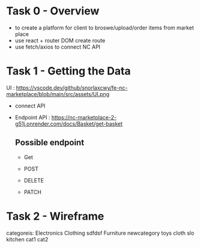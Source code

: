# Task 0 - Overview

- to create a platform for client to broswe/upload/order items from market place
- use react + router DOM create route
- use fetch/axios to connect NC API

# Task 1 - Getting the Data

UI : https://vscode.dev/github/snorlaxcwy/fe-nc-marketplace/blob/main/src/assets/UI.png

- connect API
- Endpoint API : https://nc-marketplace-2-g51j.onrender.com/docs/Basket/get-basket

  ## Possible endpoint

  - Get

  - POST

  - DELETE

  - PATCH

# Task 2 - Wireframe

categoreis:
Electronics
Clothing
sdfdsf
Furniture
newcategory
toys
cloth
slo
kitchen
cat1
cat2
